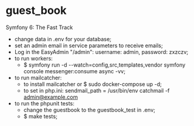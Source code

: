 # guest_book
Symfony 6: The Fast Track

- change data in .env for your database;
- set an admin email in service parameters to receive emails;
- Log in the EasyAdmin "/admin": username: admin, password: zxzczv;
- to run workers:
    - $ symfony run -d --watch=config,src,templates,vendor symfony console messenger:consume async -vv;
- to run mailcatcher:
  - to install mailcatcher or $ sudo docker-compose up -d;
  - to set in php.ini: sendmail_path = /usr/bin/env catchmail -f admin@example.com
- to run the phpunit tests:
    - change the guestbook to the guestbook_test in .env;
    - $ make tests;